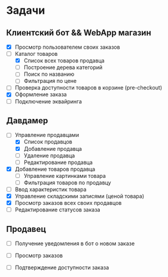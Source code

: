 # Задачи

## Клиентский бот && WebApp магазин

- [X] Просмотр пользователем своих заказов
- [ ] Каталог товаров
    - [X] Список всех товаров продавца
    - [ ] Построение дерева категорий
    - [ ] Поиск по названию
    - [ ] Фильтрация по цене
- [ ] Проверка доступности товаров в корзине (pre-checkout)
- [X] Оформление заказа
- [ ] Подключение эквайринга

## Давдамер

- [ ] Управление продавцами
    - [X] Список продавцов
    - [X] Добавление продавца
    - [ ] Удаление продавца
    - [ ] Редактирование продавца
- [X] Добавление товаров продавца
  - [ ] Управление картинками товара
  - [ ] Фильтрация товаров по продавцу
- [ ] Ввод характеристик товара
- [X] Управление складскими записями (ценой товара)
- [X] Просмотр заказов всех своих продавцов
- [ ] Редактирование статусов заказа

## Продавец

- [ ] Получение уведомления в бот о новом заказе
- [ ] Просмотр заказов
- [ ] Подтверждение доступности заказа

